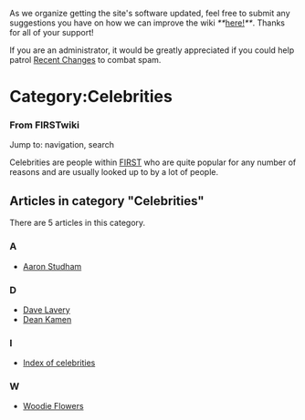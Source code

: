 As we organize getting the site's software updated, feel free to submit any
suggestions you have on how we can improve the wiki
_**_[here!](/index.php/User:Hallry/Suggestions "User:Hallry/Suggestions"
)_**_. Thanks for all of your support!

If you are an administrator, it would be greatly appreciated if you could help
patrol [Recent Changes](/index.php/Special:Recentchanges
"Special:Recentchanges" ) to combat spam.

# Category:Celebrities

### From FIRSTwiki

Jump to: navigation, search

Celebrities are people within [FIRST](/index.php/FIRST "FIRST" ) who are quite
popular for any number of reasons and are usually looked up to by a lot of
people.

  

## Articles in category "Celebrities"

There are 5 articles in this category.

### A

  * [Aaron Studham](/index.php/Aaron_Studham "Aaron Studham" )

### D

  * [Dave Lavery](/index.php/Dave_Lavery "Dave Lavery" )
  * [Dean Kamen](/index.php/Dean_Kamen "Dean Kamen" )

### I

  * [Index of celebrities](/index.php/Index_of_celebrities "Index of celebrities" )

### W

  * [Woodie Flowers](/index.php/Woodie_Flowers "Woodie Flowers" )

